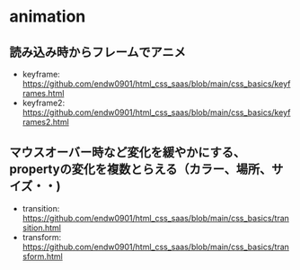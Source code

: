 # animation

## 読み込み時からフレームでアニメ 
- keyframe: https://github.com/endw0901/html_css_saas/blob/main/css_basics/keyframes.html
- keyframe2: https://github.com/endw0901/html_css_saas/blob/main/css_basics/keyframes2.html

## マウスオーバー時など変化を緩やかにする、propertyの変化を複数とらえる（カラー、場所、サイズ・・)
- transition: https://github.com/endw0901/html_css_saas/blob/main/css_basics/transition.html
- transform: https://github.com/endw0901/html_css_saas/blob/main/css_basics/transform.html
